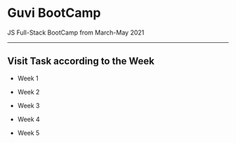 # Guvi BootCamp
JS Full-Stack BootCamp from March-May 2021

---

## Visit Task according to the Week

  - Week 1

  - Week 2

  - Week 3

  - Week 4

  - Week 5
